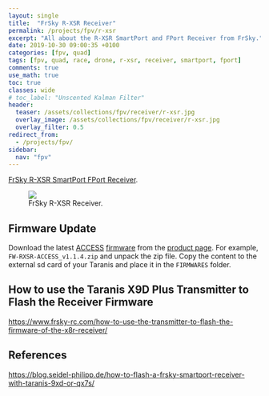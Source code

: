 ```yaml
---
layout: single
title:  "FrSky R-XSR Receiver"
permalink: /projects/fpv/r-xsr
excerpt: "All about the R-XSR SmartPort and FPort Receiver from FrSky."
date: 2019-10-30 09:00:35 +0100
categories: [fpv, quad]
tags: [fpv, quad, race, drone, r-xsr, receiver, smartport, fport]
comments: true
use_math: true
toc: true
classes: wide
# toc_label: "Unscented Kalman Filter"
header:
  teaser: /assets/collections/fpv/receiver/r-xsr.jpg
  overlay_image: /assets/collections/fpv/receiver/r-xsr.jpg
  overlay_filter: 0.5
redirect_from:
  - /projects/fpv/
sidebar:
  nav: "fpv"
---
```


[FrSky R-XSR SmartPort FPort Receiver](https://www.frsky-rc.com/product/r-xsr/). 




<figure>
    <a href="/assets/collections/fpv/receiver/r-xsr.jpg"><img src="/assets/collections/fpv/receiver/r-xsr.jpg"></a>
    <figcaption>FrSky R-XSR Receiver.</figcaption>
</figure>

## Firmware Update

Download the latest [ACCESS](/projects/fpv/glossar/#access) [firmware](/projects/fpv/glossar/#firmware) from the 
[product page](https://www.frsky-rc.com/r-xsr/). For example, `FW-RXSR-ACCESS_v1.1.4.zip` and unpack the zip file.
Copy the content to the external sd card of your Taranis and place it in the `FIRMWARES` folder.




## How to use the Taranis X9D Plus Transmitter to Flash the Receiver Firmware

https://www.frsky-rc.com/how-to-use-the-transmitter-to-flash-the-firmware-of-the-x8r-receiver/


## References

https://blog.seidel-philipp.de/how-to-flash-a-frsky-smartport-receiver-with-taranis-9xd-or-qx7s/
